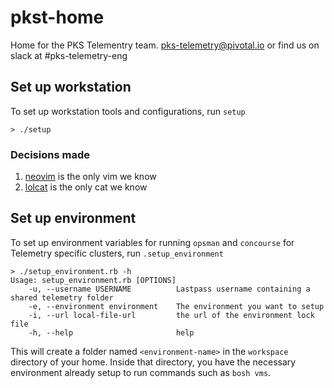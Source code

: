 # pkst-home

Home for the PKS Telementry team.  pks-telemetry@pivotal.io  or find us on slack at #pks-telemetry-eng

## Set up workstation

To set up workstation tools and configurations, run `setup`
```
> ./setup
```
### Decisions made

1. [neovim](https://github.com/neovim/neovim) is the only vim we know
1. [lolcat](https://github.com/busyloop/lolcat) is the only cat we know

## Set up environment
To set up environment variables for running `opsman` and `concourse` for Telemetry specific clusters, run `.setup_environment`

```
> ./setup_environment.rb -h
Usage: setup_environment.rb [OPTIONS]
    -u, --username USERNAME          Lastpass username containing a shared telemetry folder
    -e, --environment environment    The environment you want to setup
    -i, --url local-file-url         the url of the environment lock file
    -h, --help                       help
```

This will create a folder named `<environment-name>` in the `workspace` directory of your home. Inside that directory, you have the necessary environment already setup to run commands such as `bosh vms`.




